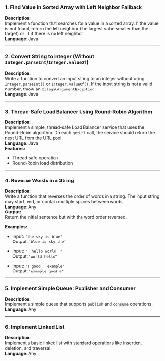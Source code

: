 ### 1. Find Value in Sorted Array with Left Neighbor Fallback
**Description:**  
Implement a function that searches for a value in a sorted array. If the value is not found, return the left neighbor (the largest value smaller than the target) or `-1` if there is no left neighbor.  
**Language:** Java

---

### 2. Convert String to Integer (Without `Integer.parseInt`/`Integer.valueOf`)
**Description:**  
Write a function to convert an input string to an integer without using `Integer.parseInt()` or `Integer.valueOf()`. If the input string is not a valid number, throw an `IllegalArgumentException`.  
**Language:** Java

---

### 3. Thread-Safe Load Balancer Using Round-Robin Algorithm
**Description:**  
Implement a simple, thread-safe Load Balancer service that uses the Round-Robin algorithm. On each `getUrl` call, the service should return the next URL from the URL pool.  
**Language:** Java  
**Features:**
- Thread-safe operation
- Round-Robin load distribution

---

### 4. Reverse Words in a String
**Description:**  
Write a function that reverses the order of words in a string. The input string may start, end, or contain multiple spaces between words.  
**Language:** Any  
**Output:**  
Return the initial sentence but with the word order reversed.

**Examples:**
- Input: `"the sky is blue"`  
  Output: `"blue is sky the"`

- Input: `"  hello world  "`  
  Output: `"world hello"`

- Input: `"a good   example"`  
  Output: `"example good a"`

---

### 5. Implement Simple Queue: Publisher and Consumer
**Description:**  
Implement a simple queue that supports `publish` and `consume` operations.  
**Language:** Any

---

### 6. Implement Linked List
**Description:**  
Implement a basic linked list with standard operations like insertion, deletion, and traversal.  
**Language:** Any
